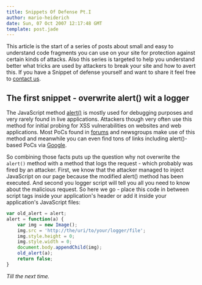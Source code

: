 ```yaml
---
title: Snippets Of Defense Pt.I
author: mario-heiderich
date: Sun, 07 Oct 2007 12:17:48 GMT
template: post.jade
---
```


This article is the start of a series of posts about small and easy to understand code fragments you can use on your site for protection against certain kinds of attacks. Also this series is targeted to help you understand better what tricks are used by attackers to break your site and how to avert this. If you have a Snippet of defense yourself and want to share it feel free to [contact us](http://www.gnucitizen.org/contact).

## The first snippet - overwrite alert() wit a logger

The JavaScript method [alert()](http://developer.mozilla.org/en/docs/DOM:window.alert) is mostly used for debugging purposes and very rarely found in live applications. Attackers though very often use this method for initial probing for XSS vulnerabilities on websites and web applications. Most PoCs found in [forums](http://sla.ckers.org/forum/read.php?3,44) and newsgroups make use of this method and meanwhile you can even find tons of links including alert()-based PoCs via [Google](http://www.google.com/search?q=inurl%3Aalert%28%22xss%22%29).

So combining those facts puts up the question why not overwrite the `alert()` method with a method that logs the request - which probably was fired by an attacker. First, we know that the attacker managed to inject JavaScript on our page because the modified alert() method has been executed. And second you logger script will tell you all you need to know about the malicious request. So here we go - place this code in between script tags inside your application's header or add it inside your application's JavaScript files:

```javascript
var old_alert = alert;
alert = function(a) {
    var img = new Image();
    img.src = 'http://the/uri/to/your/logger/file';
    img.style.height = 0;
    img.style.width = 0;
    document.body.appendChild(img);
    old_alert(a);    
    return false;
}
```

_Till the next time._
